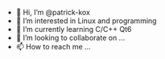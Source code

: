 - 👋 Hi, I’m @patrick-kox
- 👀 I’m interested in Linux and programming
- 🌱 I’m currently learning C/C++ Qt6
- 💞️ I’m looking to collaborate on ...
- 📫 How to reach me ...

<!---
patrick-kox/patrick-kox is a ✨ special ✨ repository because its `README.md` (this file) appears on your GitHub profile.
You can click the Preview link to take a look at your changes.
--->
